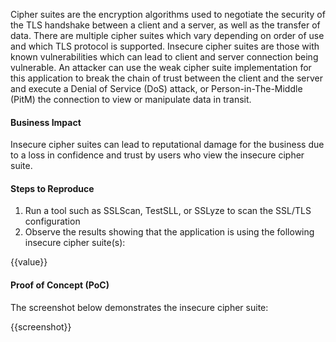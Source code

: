 Cipher suites are the encryption algorithms used to negotiate the security of the TLS handshake between a client and a server, as well as the transfer of data. There are multiple cipher suites which vary depending on order of use and which TLS protocol is supported. Insecure cipher suites are those with known vulnerabilities which can lead to client and server connection being vulnerable.
An attacker can use the weak cipher suite implementation for this application to break the chain of trust between the client and the server and execute a Denial of Service (DoS) attack, or Person-in-The-Middle (PitM) the connection to view or manipulate data in transit.

#### Business Impact

Insecure cipher suites can lead to reputational damage for the business due to a loss in confidence and trust by users who view the insecure cipher suite.

#### Steps to Reproduce

1. Run a tool such as SSLScan, TestSLL, or SSLyze to scan the SSL/TLS configuration
1. Observe the results showing that the application is using the following insecure cipher suite(s):

{{value}}

#### Proof of Concept (PoC)

The screenshot below demonstrates the insecure cipher suite:

{{screenshot}}
